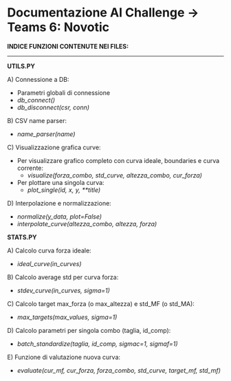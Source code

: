 # Documentazione AI Challenge -> Teams 6:  **Novotic**
 
**INDICE FUNZIONI CONTENUTE NEI FILES:**
___


**UTILS.PY**

A) Connessione a DB:
* Parametri globali di connessione
* *db_connect()*
* *db_disconnect(csr, conn)*

B) CSV name parser:
* *name_parser(name)*

C) Visualizzazione grafica curve:
* Per visualizzare grafico completo con curva ideale, boundaries e curva corrente:
  * *visualize(forza_combo, std_curve, altezza_combo, cur_forza)*
* Per plottare una singola curva:
  * *plot_single(id, x, y, <span>**</span>title)*

D) Interpolazione e normalizzazione:
* *normalize(y_data, plot=False)*
* *interpolate_curve(altezza_combo, altezza, forza)*


**STATS.PY**

A) Calcolo curva forza ideale:
* *ideal_curve(in_curves)*

B) Calcolo average std per curva forza:
* *stdev_curve(in_curves, sigma=1)*

C) Calcolo target max_forza (o max_altezza) e std_MF (o std_MA):
* *max_targets(max_values, sigma=1)*

D) Calcolo parametri per singola combo (taglia, id_comp):
* *batch_standardize(taglia, id_comp, sigmac=1, sigmaf=1)*

E) Funzione di valutazione nuova curva:
* *evaluate(cur_mf, cur_forza, forza_combo, std_curve, target_mf, std_mf)*

